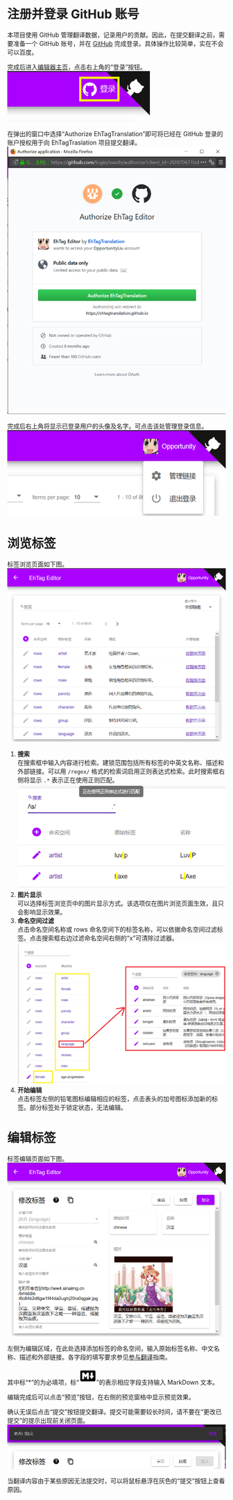 注册并登录 GitHub 账号
=====
本项目使用 GitHub 管理翻译数据，记录用户的贡献。因此，在提交翻译之前，需要准备一个 GitHub 账号，并在 [GitHub](https://github.com/login) 完成登录。具体操作比较简单，实在不会可以百度。

完成后进入[编辑器主页](https://ehtagtranslation.github.io/Editor)，点击右上角的“登录”按钮。  
![](img/logon.png)

在弹出的窗口中选择“Authorize EhTagTranslation”即可将已经在 GitHub 登录的账户授权用于向 EhTagTraslation 项目提交翻译。  
![](img/auth.png)

完成后右上角将显示已登录用户的头像及名字。可点击该处管理登录信息。  
![](img/logon-finished.png)

浏览标签
=====
标签浏览页面如下图。  
![](img/list.png)
1. **搜索**  
   在搜索框中输入内容进行检索。建锁范围包括所有标签的中英文名称、描述和外部链接。可以用 `/regex/` 格式的检索词启用正则表达式检索。此时搜索框右侧将显示 `.*` 表示正在使用正则匹配。  
   ![](img/search-regex.png)
1. **图片显示**  
   可以选择标签浏览页中的图片显示方式。该选项仅在图片浏览页面生效，且只会影响显示效果。
1. **命名空间过滤**  
   点击命名空间名称或 rows 命名空间下的标签名称，可以依据命名空间过滤标签。点击搜索框右边过滤命名空间右侧的“x”可清除过滤器。  
   ![](img/ns-filter.png)
1. **开始编辑**  
   点击标签左侧的铅笔图标编辑相应的标签，点击表头的加号图标添加新的标签。部分标签处于锁定状态，无法编辑。


编辑标签
=====
标签编辑页面如下图。  
![](img/edit.png)

左侧为编辑区域，在此处选择添加标签的命名空间，输入原始标签名称、中文名称、描述和外部链接。各字段的填写要求参见[参与翻译](https://github.com/EhTagTranslation/Database/wiki/参与翻译)指南。

其中标“*”的为必填项，标“![MD](img/logo-markdown.svg)”的表示相应字段支持输入 MarkDown 文本。

编辑完成后可以点击“预览”按钮，在右侧的预览窗格中显示预览效果。

确认无误后点击“提交”按钮提交翻译。提交可能需要较长时间，请不要在“更改已提交”的提示出现前关闭页面。  
![](img/commit-edit.png)

当翻译内容由于某些原因无法提交时，可以将鼠标悬浮在灰色的“提交”按钮上查看原因。
